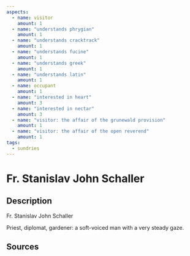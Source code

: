 ```yaml
---
aspects: 
  - name: visitor
    amount: 1
  - name: "understands phrygian"
    amount: 1
  - name: "understands cracktrack"
    amount: 1
  - name: "understands fucine"
    amount: 1
  - name: "understands greek"
    amount: 1
  - name: "understands latin"
    amount: 1
  - name: occupant
    amount: 1
  - name: "interested in heart"
    amount: 3
  - name: "interested in nectar"
    amount: 3
  - name: "visitor: the affair of the grunewald provision"
    amount: 1
  - name: "visitor: the affair of the open reverend"
    amount: 1
tags:
  - sundries
---
```

# Fr. Stanislav John Schaller
## Description
Fr. Stanislav John Schaller

Priest, diplomat, gardener: a soft-voiced man with a very steady gaze.
## Sources

